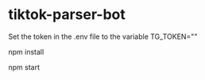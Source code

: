 # tiktok-parser-bot

Set the token in the .env file to the variable TG_TOKEN=""

npm install

npm start
